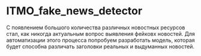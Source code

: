 # ITMO_fake_news_detector
С появлением большого количества различных новостных ресурсов стал, как никогда актуальным вопрос выявления фейковх новостей.
Для автоматизации этого процесса попробуем разработать модель, которая будет способна различать заголовки реальных и выдуманных новостей.
